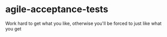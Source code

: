 # agile-acceptance-tests
Work hard to get what you like, otherwise you'll be forced to just like what you get
